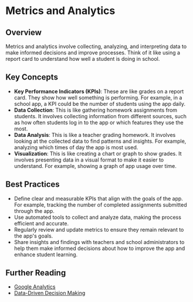 # Metrics and Analytics
## Overview

Metrics and analytics involve collecting, analyzing, and interpreting data to make informed decisions and improve processes. Think of it like using a report card to understand how well a student is doing in school.

## Key Concepts

- **Key Performance Indicators (KPIs)**: These are like grades on a report card. They show how well something is performing. For example, in a school app, a KPI could be the number of students using the app daily.
- **Data Collection**: This is like gathering homework assignments from students. It involves collecting information from different sources, such as how often students log in to the app or which features they use the most.
- **Data Analysis**: This is like a teacher grading homework. It involves looking at the collected data to find patterns and insights. For example, analyzing which times of day the app is most used.
- **Visualization**: This is like creating a chart or graph to show grades. It involves presenting data in a visual format to make it easier to understand. For example, showing a graph of app usage over time.

## Best Practices

- Define clear and measurable KPIs that align with the goals of the app. For example, tracking the number of completed assignments submitted through the app.
- Use automated tools to collect and analyze data, making the process efficient and accurate.
- Regularly review and update metrics to ensure they remain relevant to the app's goals.
- Share insights and findings with teachers and school administrators to help them make informed decisions about how to improve the app and enhance student learning.

## Further Reading

- [Google Analytics](https://analytics.google.com/)
- [Data-Driven Decision Making](https://hbr.org/2012/10/embracing-data-driven-decision-making)
